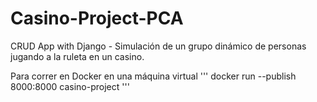 # Casino-Project-PCA
CRUD App with Django - Simulación de un grupo dinámico de personas jugando a la ruleta en un casino.

Para correr en Docker en una máquina virtual
'''
docker run --publish 8000:8000 casino-project
'''
